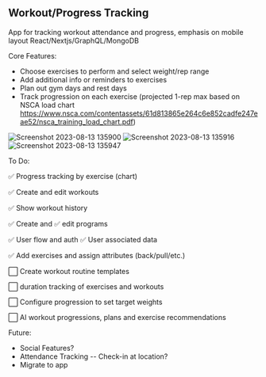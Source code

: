 ## Workout/Progress Tracking
App for tracking workout attendance and progress, emphasis on mobile layout
React/Nextjs/GraphQL/MongoDB

Core Features:
- Choose exercises to perform and select weight/rep range
- Add additional info or reminders to exercises
- Plan out gym days and rest days
- Track progression on each exercise (projected 1-rep max based on NSCA load chart https://www.nsca.com/contentassets/61d813865e264c6e852cadfe247eae52/nsca_training_load_chart.pdf)

![Screenshot 2023-08-13 135900](https://github.com/japeotter21/gymtrack/assets/97000604/4679c1de-6d64-4200-9792-65782fa55709)
![Screenshot 2023-08-13 135916](https://github.com/japeotter21/gymtrack/assets/97000604/b665d5af-0649-4f9e-90d6-48353382b601)
![Screenshot 2023-08-13 135947](https://github.com/japeotter21/gymtrack/assets/97000604/096bd79f-1b4b-45c9-b6ae-744a8c24e246)


To Do:
<p>✅ Progress tracking by exercise (chart)</p>
<p>✅ Create and edit workouts</p>
<p>✅ Show workout history</p>
<p>✅ Create and ✅ edit programs</p>
<p>✅ User flow and auth
  ✅ User associated data
</p>
<p>✅ Add exercises and assign attributes (back/pull/etc.)</p>
<p>⬜ Create workout routine templates</p>
<p>⬜ duration tracking of exercises and workouts</p>
<p>⬜ Configure progression to set target weights</p>
<p>⬜ AI workout progressions, plans and exercise recommendations</p>
</p>

Future: 
- Social Features?
- Attendance Tracking -- Check-in at location?
- Migrate to app
